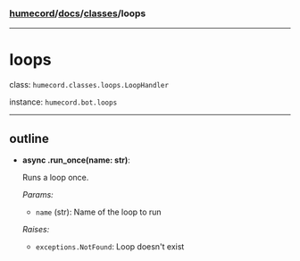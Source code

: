 ### [humecord](../..)/[docs](../README.md)/[classes](./README.md)/loops

---
# loops

class: `humecord.classes.loops.LoopHandler`

instance: `humecord.bot.loops`

---
## outline

* **async .run_once(name: str)**:

    Runs a loop once.

    *Params:*
    - `name` (str): Name of the loop to run

    *Raises:*
    - `exceptions.NotFound`: Loop doesn't exist